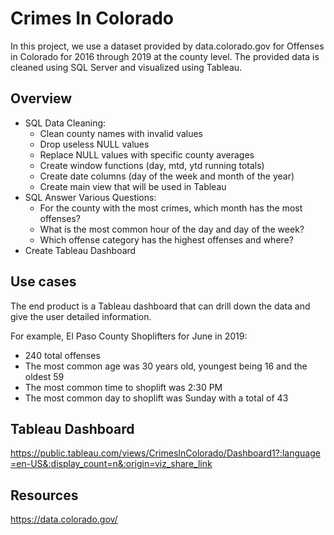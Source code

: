 # Crimes In Colorado

In this project, we use a dataset provided by data.colorado.gov for Offenses in Colorado for 2016 through 2019 at the county level. The provided data is cleaned using SQL Server and visualized using Tableau. 

## Overview
- SQL Data Cleaning:
  - Clean county names with invalid values
  - Drop useless NULL values 
  - Replace NULL values with specific county averages
  - Create window functions (day, mtd, ytd running totals)
  - Create date columns (day of the week and month of the year)
  - Create main view that will be used in Tableau
- SQL Answer Various Questions:
  - For the county with the most crimes, which month has the most offenses? 
  - What is the most common hour of the day and day of the week?
  - Which offense category has the highest offenses and where?
- Create Tableau Dashboard

## Use cases
The end product is a Tableau dashboard that can drill down the data and give the user detailed information. 

For example, El Paso County Shoplifters for June in 2019:
- 240 total offenses
- The most common age was 30 years old, youngest being 16 and the oldest 59
- The most common time to shoplift was 2:30 PM
- The most common day to shoplift was Sunday with a total of 43

## Tableau Dashboard

https://public.tableau.com/views/CrimesInColorado/Dashboard1?:language=en-US&:display_count=n&:origin=viz_share_link

## Resources

https://data.colorado.gov/



